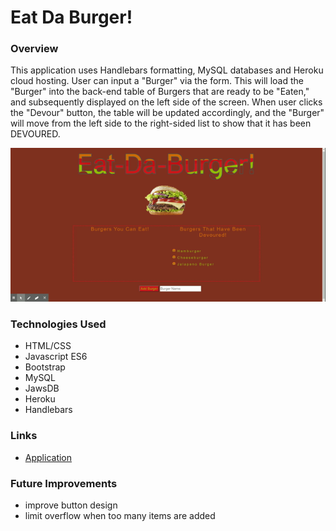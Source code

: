# Eat Da Burger!

### Overview
This application uses Handlebars formatting, MySQL databases and Heroku cloud hosting. User can input a "Burger" via the form. This will load the "Burger" into the back-end table of Burgers that are ready to be "Eaten," and subsequently displayed on the left side of the screen. When user clicks the "Devour" button, the table will be updated accordingly, and the "Burger" will move from the left side to the right-sided list to show that it has been DEVOURED.

![Demo of Eat Da Burger!](https://github.com/Jack-Aaron/Eat-Da-Burger/blob/master/demo.gif?raw=true)

### Technologies Used
* HTML/CSS
* Javascript ES6
* Bootstrap
* MySQL
* JawsDB
* Heroku
* Handlebars

### Links
* [Application](https://secret-garden-89834.herokuapp.com/)

### Future Improvements
* improve button design
* limit overflow when too many items are added
